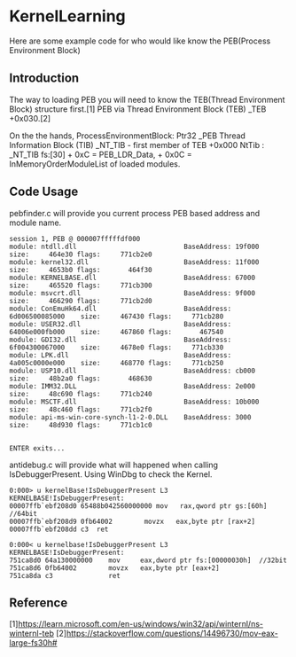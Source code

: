 # KernelLearning
Here are some example code for who would like know the PEB(Process Environment Block) 

## Introduction
The way to loading PEB you will need to know the TEB(Thread Environment Block) structure first.[1]
PEB via Thread Environment Block (TEB) _TEB +0x030.[2]

On the the hands, ProcessEnvironmentBlock: Ptr32 _PEB Thread Information Block (TIB) _NT_TIB - first member of TEB +0x000 NtTib : _NT_TIB
fs:[30] + 0xC = PEB_LDR_Data, + 0x0C = InMemoryOrderModuleList of loaded modules.

## Code Usage
pebfinder.c will provide you current process PEB based address and module name.
```
session 1, PEB @ 000007fffffdf000
module: ntdll.dll                           BaseAddress: 19f000            size:     464e30 flags:     771cb2e0
module: kernel32.dll                        BaseAddress: 11f000            size:     4653b0 flags:       464f30
module: KERNELBASE.dll                      BaseAddress: 67000             size:     465520 flags:     771cb300
module: msvcrt.dll                          BaseAddress: 9f000             size:     466290 flags:     771cb2d0
module: ConEmuHk64.dll                      BaseAddress: 6d006500085000    size:     467430 flags:     771cb280
module: USER32.dll                          BaseAddress: 64006e000fb000    size:     467860 flags:       467540
module: GDI32.dll                           BaseAddress: 6f004300067000    size:     4678e0 flags:     771cb330
module: LPK.dll                             BaseAddress: 4a005c0000e000    size:     468770 flags:     771cb250
module: USP10.dll                           BaseAddress: cb000             size:     48b2a0 flags:       468630
module: IMM32.DLL                           BaseAddress: 2e000             size:     48c690 flags:     771cb240
module: MSCTF.dll                           BaseAddress: 10b000            size:     48c460 flags:     771cb2f0
module: api-ms-win-core-synch-l1-2-0.DLL    BaseAddress: 3000              size:     48d930 flags:     771cb1c0


ENTER exits...
```

antidebug.c will provide what will happened when calling IsDebuggerPresent. Using WinDbg to check the Kernel. 
```
0:000> u kernelBase!IsDebuggerPresent L3
KERNELBASE!IsDebuggerPresent:
00007ffb`ebf208d0 65488b042560000000 mov   rax,qword ptr gs:[60h] //64bit
00007ffb`ebf208d9 0fb64002        movzx   eax,byte ptr [rax+2]
00007ffb`ebf208dd c3  ret
```
```
0:000< u kernelbase!IsDebuggerPresent L3
KERNELBASE!IsDebuggerPresent:
751ca8d0 64a130000000    mov     eax,dword ptr fs:[00000030h]  //32bit
751ca8d6 0fb64002        movzx   eax,byte ptr [eax+2]
751ca8da c3              ret 
```

## Reference
[1]https://learn.microsoft.com/en-us/windows/win32/api/winternl/ns-winternl-teb
[2]https://stackoverflow.com/questions/14496730/mov-eax-large-fs30h# 
